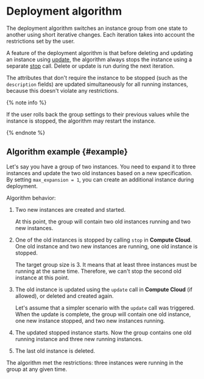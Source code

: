 # Deployment algorithm

The deployment algorithm switches an instance group from one state to another using short iterative changes. Each iteration takes into account the restrictions set by the user.

A feature of the deployment algorithm is that before deleting and updating an instance using [update](../../../api-ref/grpc/Instance/update.md), the algorithm always stops the instance using a separate [stop](../../../api-ref/grpc/Instance/stop.md) call. Delete or update is run during the next iteration.

The attributes that don't require the instance to be stopped (such as the `description` fields) are updated simultaneously for all running instances, because this doesn't violate any restrictions.

{% note info %}

If the user rolls back the group settings to their previous values while the instance is stopped, the algorithm may restart the instance.

{% endnote %}

## Algorithm example {#example}

Let's say you have a group of two instances. You need to expand it to three instances and update the two old instances based on a new specification. By setting `max_expansion = 1`, you can create an additional instance during deployment.

Algorithm behavior:

1. Two new instances are created and started.

   At this point, the group will contain two old instances running and two new instances.

1. One of the old instances is stopped by calling `stop` in **Compute Cloud**. One old instance and two new instances are running, one old instance is stopped.

   The target group size is 3. It means that at least three instances must be running at the same time. Therefore, we can't stop the second old instance at this point.

1. The old instance is updated using the `update` call in **Compute Cloud** (if allowed), or deleted and created again.

   Let's assume that a simpler scenario with the `update` call was triggered. When the update is complete, the group will contain one old instance, one new instance stopped, and two new instances running.

1. The updated stopped instance starts. Now the group contains one old running instance and three new running instances.

1. The last old instance is deleted.

The algorithm met the restrictions: three instances were running in the group at any given time.

